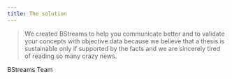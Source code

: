 ```yaml
---
title: The solution
---
```


> We created BStreams to help you communicate better and to validate your concepts with objective data because we believe that a thesis is sustainable only if supported by the facts and we are sincerely tired of reading so many crazy news.

BStreams Team
